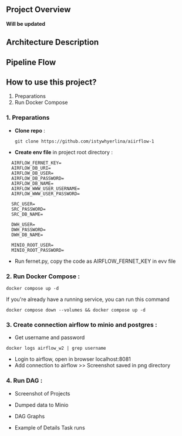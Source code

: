 
## Project Overview 

**Will be updated**

## Architecture Description

## Pipeline Flow

## How to use this project?
1. Preparations
2. Run Docker Compose



### 1. Preparations
- **Clone repo** :
  ```
  git clone https://github.com/istywhyerlina/aiirflow-1
  ```

-  **Create env file** in project root directory  :
  ```
    AIRFLOW_FERNET_KEY=
    AIRFLOW_DB_URI=
    AIRFLOW_DB_USER=
    AIRFLOW_DB_PASSWORD=
    AIRFLOW_DB_NAME=
    AIRFLOW_WWW_USER_USERNAME=
    AIRFLOW_WWW_USER_PASSWORD=
    
    SRC_USER=
    SRC_PASSWORD=
    SRC_DB_NAME=
    
    DWH_USER=
    DWH_PASSWORD=
    DWH_DB_NAME=
    
    MINIO_ROOT_USER=
    MINIO_ROOT_PASSWORD=
  ```
 - Run fernet.py, copy the code as  AIRFLOW_FERNET_KEY in evv file
### 2. Run Docker Compose :
  ```
  docker compose up -d
  ```

  If you're already have a running service, you can run this command
  
  ```
  docker compose down --volumes && docker compose up -d
  ```
### 3. Create connection airflow to minio and postgres :
  - Get username and password
  ```
  docker logs airflow_w2 | grep username
  ```
  - Login to airflow, open in browser localhost:8081
  - Add connection to airflow >> Screenshot saved in png directory

### 4. Run DAG :

  - Screenshot of Projects

  - Dumped data to Minio

  - DAG Graphs

  - Example of Details Task runs 
